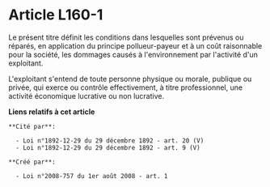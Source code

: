 # Article L160-1

Le présent titre définit les conditions dans lesquelles sont prévenus ou réparés, en application du principe pollueur-payeur
et à un coût raisonnable pour la société, les dommages causés à l'environnement par l'activité d'un exploitant. 

L'exploitant s'entend de toute personne physique ou morale, publique ou privée, qui exerce ou contrôle effectivement, à titre
professionnel, une activité économique lucrative ou non lucrative.

**Liens relatifs à cet article**

	**Cité par**:

	  - Loi n°1892-12-29 du 29 décembre 1892 - art. 20 (V)
	  - Loi n°1892-12-29 du 29 décembre 1892 - art. 9 (V)

	**Créé par**:

	  - Loi n°2008-757 du 1er août 2008 - art. 1
